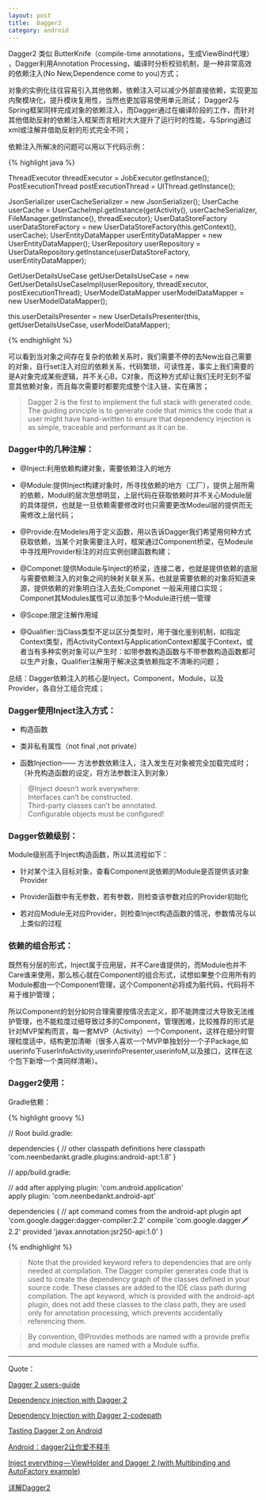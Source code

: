 ```yaml
---
layout: post
title:  Dagger2
category: android
---
```


Dagger2 类似 ButterKnife（compile-time annotations，生成ViewBind代理） ，Dagger利用Annotation Processing，编译时分析校验机制，是一种非常高效的依赖注入(No New,Dependence come to you)方式；

对象的实例化往往容易引入其他依赖，依赖注入可以减少外部直接依赖，实现更加内聚模块化，提升模块复用性，当然也更加容易使用单元测试；
Dagger2与Spring框架同样完成对象的依赖注入，而Dagger通过在编译阶段的工作，而针对其他借助反射的依赖注入框架而言相对大大提升了运行时的性能，与Spring通过xml或注解并借助反射的形式完全不同；

依赖注入所解决的问题可以用以下代码示例：


{% highlight java %}

ThreadExecutor threadExecutor = JobExecutor.getInstance();
PostExecutionThread postExecutionThread = UIThread.getInstance();

JsonSerializer userCacheSerializer = new JsonSerializer();
UserCache userCache = UserCacheImpl.getInstance(getActivity(), userCacheSerializer,
    FileManager.getInstance(), threadExecutor);
UserDataStoreFactory userDataStoreFactory =
    new UserDataStoreFactory(this.getContext(), userCache);
UserEntityDataMapper userEntityDataMapper = new UserEntityDataMapper();
UserRepository userRepository = UserDataRepository.getInstance(userDataStoreFactory,
    userEntityDataMapper);

GetUserDetailsUseCase getUserDetailsUseCase = new GetUserDetailsUseCaseImpl(userRepository,
    threadExecutor, postExecutionThread);
UserModelDataMapper userModelDataMapper = new UserModelDataMapper();

this.userDetailsPresenter =
    new UserDetailsPresenter(this, getUserDetailsUseCase, userModelDataMapper);

{% endhighlight %}

可以看到当对象之间存在复杂的依赖关系时，我们需要不停的去New出自己需要的对象，自行set注入对应的依赖关系，代码繁琐，可读性差，事实上我们需要的是A对象完成某些逻辑，并不关心B，C对象，而这种方式却让我们无时无刻不留意其依赖对象，而且每次需要时都要完成整个注入链，实在痛苦；


>  Dagger 2 is the first to implement the full stack with generated code. The guiding principle is to generate code that mimics the code that a user might have hand-written to ensure that dependency injection is as simple, traceable and performant as it can be.


### Dagger中的几种注解：

*  @Inject:利用依赖构建对象，需要依赖注入的地方

*  @Module:提供Inject构建对象时，所寻找依赖的地方（工厂），提供上层所需的依赖，Modul的层次思想明显，上层代码在获取依赖时并不关心Module层的具体提供，也就是一旦依赖需要修改时也只需要更改Modeul层的提供而无需修改上层代码；   

*  @Provide:在Modeles用于定义函数，用以告诉Dagger我们希望用何种方式获取依赖，当某个对象需要注入时，框架通过Component桥梁，在Modeule中寻找用Provider标注的对应实例创建函数构建；

*  @Componet:提供Module与Inject的桥梁，连接二者，也就是提供依赖的底层与需要依赖注入的对象之间的映射关联关系，也就是需要依赖的对象将知道来源，提供依赖的对象明白注入去处;Componet 一般采用接口实现；Componet其Modules属性可以添加多个Module进行统一管理

*  @Scope:限定注解作用域

*  @Qualifier:当Class类型不足以区分类型时，用于强化鉴别机制，如指定Context类型，而ActivityContext与ApplicationContext都属于Context，或者当有多种实例对象可以产生时：如带参数构造函数与不带参数构造函数都可以生产对象，Qualifier注解用于解决这类依赖指定不清晰的问题；

总结：Dagger依赖注入的核心是Inject，Component，Module，以及Provider，各自分工组合完成；

### Dagger使用Inject注入方式：

*  构造函数

*  类非私有属性（not final ,not private）

*  函数Injection—— 方法参数依赖注入，注入发生在对象被完全加载完成时；（补充构造函数的设定，将方法参数注入到对象）


> @Inject doesn’t work everywhere:             
Interfaces can’t be constructed.                
Third-party classes can’t be annotated.              
Configurable objects must be configured!      

###  Dagger依赖级别：

Module级别高于Inject构造函数，所以其流程如下：

* 针对某个注入目标对象，查看Component说依赖的Module是否提供该对象Provider

*  Provider函数中有无参数，若有参数，则检查该参数对应的Provider初始化

*  若对应Module无对应Provider，则检查Inject构造函数的情况，参数情况与以上类似的过程

### 依赖的组合形式：

既然有分层的形式，Inject属于应用层，并不Care谁提供的，而Module也并不Care谁来使用，那么核心就在Component的组合形式，试想如果整个应用所有的Module都由一个Component管理，这个Component必将成为脏代码，代码将不易于维护管理；

所以Component的划分如何合理需要按情况去定义，即不能跨度过大导致无法维护管理，也不能粒度过细导致过多的Component，管理困难，比较推荐的形式是针对MVP架构而言，每一套MVP（Activity）一个Component，这样在细分时管理粒度适中，结构更加清晰（很多人喜欢一个MVP单独划分一个子Package,如userinfo下userInfoActivity,userinfoPresenter,userinfoM,以及接口，这样在这个包下新增一个类同样清晰）。




### Dagger2使用：

Gradle依赖：

{% highlight groovy %}

// Root build.gradle:

dependencies {
     // other classpath definitions here
     classpath 'com.neenbedankt.gradle.plugins:android-apt:1.8'
 }


//  app/build.gradle:

// add after applying plugin: 'com.android.application'  
apply plugin: 'com.neenbedankt.android-apt'

dependencies {
    // apt command comes from the android-apt plugin
    apt 'com.google.dagger:dagger-compiler:2.2'
    compile 'com.google.dagger:dagger:2.2'
    provided 'javax.annotation:jsr250-api:1.0'
}


{% endhighlight %}

>  Note that the provided keyword refers to dependencies that are only needed at compilation. The Dagger compiler generates code that is used to create the dependency graph of the classes defined in your source code. These classes are added to the IDE class path during compilation. The apt keyword, which is provided with the android-apt plugin, does not add these classes to the class path, they are used only for annotation processing, which prevents accidentally referencing them.


> By convention, @Provides methods are named with a provide prefix and module classes are named with a Module suffix.




---

Quote：

[Dagger 2 users-guide](http://google.github.io/dagger/users-guide)

[Dependency injection with Dagger 2](https://medium.com/@froger_mcs/dependency-injection-with-dagger-2-producers-c424ddc60ba3#.jv1zlbqbp)

[Dependency Injection with Dagger 2-codepath](https://github.com/codepath/android_guides/wiki/Dependency-Injection-with-Dagger-2)

[Tasting Dagger 2 on Android](http://fernandocejas.com/2015/04/11/tasting-dagger-2-on-android/)

[Android：dagger2让你爱不释手](http://www.jianshu.com/p/cd2c1c9f68d4)

[Inject everything — ViewHolder and Dagger 2 (with Multibinding and AutoFactory example)](https://medium.com/@froger_mcs/inject-everything-viewholder-and-dagger-2-e1551a76a908#.z22tzr2cn)

[详解Dagger2](http://www.jcodecraeer.com/a/anzhuokaifa/androidkaifa/2015/0519/2892.html)
